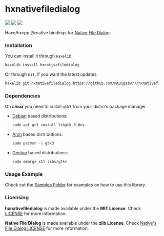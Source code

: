 # hxnativefiledialog

![](https://img.shields.io/github/repo-size/MAJigsaw77/hxnativefiledialog) ![](https://badgen.net/github/open-issues/MAJigsaw77/hxnativefiledialog) ![](https://badgen.net/badge/license/MIT/green)

Haxe/hxcpp @:native bindings for [Native File Dialog](https://github.com/mlabbe/nativefiledialog).

### Installation

You can install it through `Haxelib`
```bash
haxelib install hxnativefiledialog
```
Or through `Git`, if you want the latest updates
```bash
haxelib git hxnativefiledialog https://github.com/MAJigsaw77/hxnativefiledialog.git
```

### Dependencies

On ***Linux*** you need to install `gtk3` from your distro's package manager.

* [Debian](https://debian.org) based distributions:
  ```bash
  sudo apt-get install libgtk-3-dev
  ```

* [Arch](https://archlinux.org) based distributions:
  ```bash
  sudo pacman -S gtk3
  ```

* [Gentoo](https://gentoo.org) based distributions:
  ```bash
  sudo emerge x11-libs/gtk+
  ```

### Usage Example

Check out the [Samples Folder](samples/) for examples on how to use this library.

### Licensing

**hxnativefiledialog** is made available under the **MIT License**. Check [LICENSE](./LICENSE) for more information.

**Native File Dialog** is made available under the **zlib License**. Check [Native's File Dialog LICENSE](https://github.com/mlabbe/nativefiledialog/blob/master/LICENSE) for more information.
